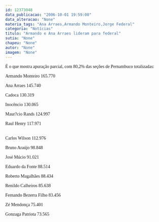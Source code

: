 ```yaml
---
id: 12373048
data_publicacao: "2006-10-01 19:59:00"
data_alteracao: "None"
materia_tags: "Ana Arraes,Armando Monteiro,Jorge Federal"
categoria: "Notícias"
titulo: "Armando e Ana Arraes lideram para federal"
sutia: "None"
chapeu: "None"
autor: "None"
imagem: "None"
---
```

<p><P><FONT face=Verdana>É o que mostra apuração parcial, com 80,2% das seções de Pernambuco totalizadas:</FONT></P></p>
<p><P><FONT face=Verdana>Armando Monteiro 165.770</FONT></P></p>
<p><P><FONT face=Verdana>Ana Arraes 145.740</FONT></P></p>
<p><P><FONT face=Verdana>Cadoca 130.319</FONT></P></p>
<p><P><FONT face=Verdana>Inocêncio 130.065</FONT></P></p>
<p><P><FONT face=Verdana>Maur?cio Rands 124.997</FONT></P></p>
<p><P><FONT face=Verdana>Raul Henry 117.971</FONT></P><FONT face=\"Times New Roman\"></p>
<p><P><BR><FONT face=Verdana>Carlos Wilson 112.976</FONT></P></p>
<p><P><FONT face=Verdana>Bruno Araújo 98.848</FONT></P></p>
<p><P><FONT face=Verdana>José Múcio 91.021</FONT></P></p>
<p><P><FONT face=Verdana>Eduardo da Fonte 88.514</FONT></P></p>
<p><P><FONT face=Verdana>Roberto Magalhães 88.434</FONT></P></p>
<p><P><FONT face=Verdana>Renildo Calheiros 85.638</FONT></P></p>
<p><P><FONT face=Verdana>Fernando Bezerra Filho 83.456</FONT></P></p>
<p><P><FONT face=Verdana>Zé Mendonça 75.401</FONT></P></p>
<p><P><FONT face=Verdana>Gonzaga Patriota 73.565</FONT></P></FONT> </p>
